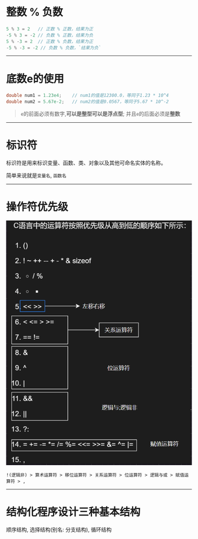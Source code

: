# 整数 % 负数

```c
5 % 3 = 2   // 正数 % 正数，结果为正
-5 % 3 = -2 // 负数 % 正数，结果为负
5 % -3 = 2  // 正数 % 负数，结果为正
-5 % -3 = -2 // 负数 % 负数，`结果为负`
```

---

# 底数e的使用

```c
double num1 = 1.23e4;    // num1的值是12300.0，等同于1.23 * 10^4
double num2 = 5.67e-2;   // num2的值是0.0567，等同于5.67 * 10^-2
```

> `e`的前面必须有数字,**可以是整型可以是浮点型**; 并且`e`的后面必须是**整数**

---

# 标识符

标识符是用来标识变量、函数、类、对象以及其他可命名实体的名称。

简单来说就是`变量名`, `函数名`

---

# 操作符优先级

![操作符优先级](img/操作符优先级(2).png "操作符优先级")

`!(逻辑非) > 算术运算符 > 移位运算符 > 关系运算符 > 位运算符 > 逻辑与或 > 赋值运算符 > ,`

---

# 结构化程序设计三种基本结构

顺序结构, 选择结构(别名: 分支结构), 循环结构